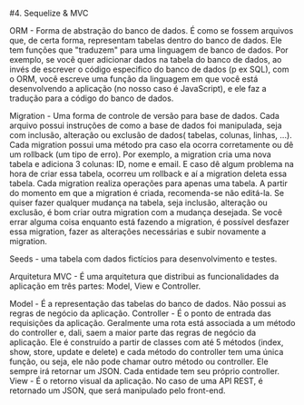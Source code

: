 #4. Sequelize & MVC

ORM - Forma de abstração do banco de dados. É como se fossem arquivos que, de
certa forma, representam tabelas dentro do banco de dados.
Ele tem funções que "traduzem" para uma linguagem de banco de dados. Por
exemplo, se você quer adicionar dados na tabela do banco de dados, ao invés de
escrever o código especifico do banco de dados (p ex SQL), com o ORM, você
escreve uma função da linguagem em que você está desenvolvendo a aplicação (no
nosso caso é JavaScript), e ele faz a tradução para a código do banco de dados.

Migration - Uma forma de controle de versão para base de dados. Cada arquivo
possui instruções de como a base de dados foi manipulada, seja com inclusão,
alteração ou exclusão de dados( tabelas, colunas, linhas, ...).
Cada migration possui uma método pra caso ela ocorra corretamente ou dê um
rollback (um tipo de erro). Por exemplo, a migration cria uma nova tabela e
adiciona 3 colunas: ID, nome e email. E caso dê algum problema na hora de criar
essa tabela, ocorreu um rollback e aí a migration deleta essa tabela. Cada
migration realiza operações para apenas uma tabela.
A partir do momento em que a migration é criada, recomenda-se não editá-la. Se
quiser fazer qualquer mudança na tabela, seja inclusão, alteração ou exclusão,
é bom criar outra migration com a mudança desejada. Se você errar alguma coisa
enquanto está fazendo a migration, é possível desfazer essa migration, fazer as
alterações necessárias e subir novamente a migration.

Seeds - uma tabela com dados fictícios para desenvolvimento e testes.

Arquitetura MVC - É uma arquitetura que distribui as funcionalidades da
aplicação em três partes: Model, View e Controller.

Model - É a representação das tabelas do banco de dados. Não possui as regras
de negócio da aplicação.
Controller - É o ponto de entrada das requisições da aplicação. Geralmente uma
rota está associada a um método do controller e, dali, saem a maior parte das
regras de negócio da aplicação. Ele é construído a partir de classes com até 5
métodos (index, show, store, update e delete) e cada método do controller tem
uma única função, ou seja, ele não pode chamar outro método ou controller. Ele
sempre irá retornar um JSON. Cada entidade tem seu próprio controller.
View - É o retorno visual da aplicação. No caso de uma API REST, é retornado um
JSON, que será manipulado pelo front-end.
